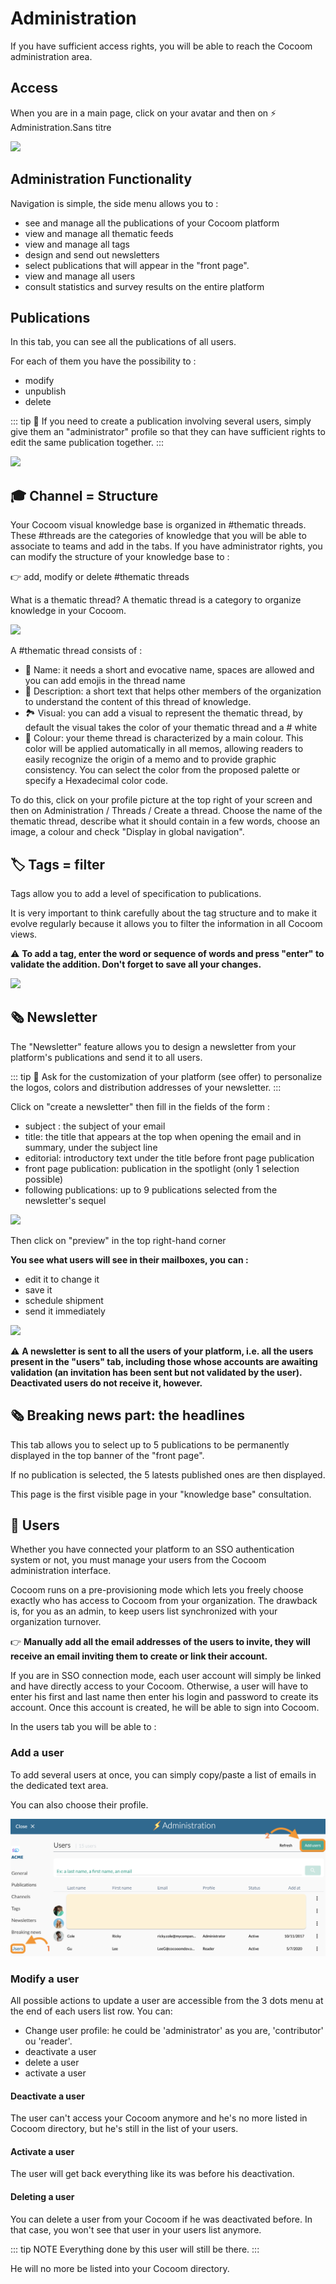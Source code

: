# Administration

If you have sufficient access rights, you will be able to reach the Cocoom administration area.


## Access

When you are in a main page, click on your avatar and then on ⚡️ Administration.Sans titre

![](https://paper-attachments.dropbox.com/s_B31B66DE2EF87C98B13C4FE411E451DBD13A100353347766B72A6280CDDAFD50_1589116203309_image.png)



## Administration Functionality

Navigation is simple, the side menu allows you to :


- see and manage all the publications of your Cocoom platform
- view and manage all thematic feeds
- view and manage all tags
- design and send out newsletters
- select publications that will appear in the "front page".
- view and manage all users
- consult statistics and survey results on the entire platform


## Publications

In this tab, you can see all the publications of all users.

For each of them you have the possibility to :

- modify
- unpublish
- delete

::: tip
📌 If you need to create a publication involving several users, simply give them an "administrator" profile so that they can have sufficient rights to edit the same publication together.
:::

![](https://pws.cocoom.com/wp-content/uploads/2020/04/Capture-d%E2%80%99%C3%A9cran-2020-05-07-%C3%A0-14.21.32.png)




## 🎓 Channel = Structure

Your Cocoom visual knowledge base is organized in #thematic threads. These #threads are the categories of knowledge that you will be able to associate to teams and add in the tabs. If you have administrator rights, you can modify the structure of your knowledge base to :

👉 add, modify or delete #thematic threads

What is a thematic thread?
A thematic thread is a category to organize knowledge in your Cocoom.


![](https://i0.wp.com/cocoom.com/wp-content/uploads/2020/03/Tags.gif)


A #thematic thread consists of :


- 🔗 Name: it needs a short and evocative name, spaces are allowed and you can add emojis in the thread name
- 📄 Description: a short text that helps other members of the organization to understand the content of this thread of knowledge.
- 🏞 Visual: you can add a visual to represent the thematic thread, by default the visual takes the color of your thematic thread and a # white
- 🎨 Colour: your theme thread is characterized by a main colour. This color will be applied automatically in all memos, allowing readers to easily recognize the origin of a memo and to provide graphic consistency. You can select the color from the proposed palette or specify a Hexadecimal color code.

To do this, click on your profile picture at the top right of your screen and then on Administration / Threads / Create a thread. Choose the name of the thematic thread, describe what it should contain in a few words, choose an image, a colour and check "Display in global navigation".



## 🏷 Tags = filter

Tags allow you to add a level of specification to publications.

It is very important to think carefully about the tag structure and to make it evolve regularly because it allows you to filter the information in all Cocoom views.

⚠️ **To add a tag, enter the word or sequence of words and press "enter" to validate the addition. Don't forget to save all your changes.**


![](https://paper-attachments.dropbox.com/s_B31B66DE2EF87C98B13C4FE411E451DBD13A100353347766B72A6280CDDAFD50_1589116541974_image.png)



## 🗞 Newsletter

The "Newsletter" feature allows you to design a newsletter from your platform's publications and send it to all users.

::: tip
📌 Ask for the customization of your platform (see offer) to personalize the logos, colors and distribution addresses of your newsletter.
:::

Click on "create a newsletter" then fill in the fields of the form :

- subject : the subject of your email
- title: the title that appears at the top when opening the email and in summary, under the subject line
- editorial: introductory text under the title before front page publication
- front page publication: publication in the spotlight (only 1 selection possible)
- following publications: up to 9 publications selected from the newsletter's sequel


![](https://paper-attachments.dropbox.com/s_B31B66DE2EF87C98B13C4FE411E451DBD13A100353347766B72A6280CDDAFD50_1589116600716_image.png)


Then click on "preview" in the top right-hand corner

**You see what users will see in their mailboxes, you can :**

- edit it to change it
- save it
- schedule shipment
- send it immediately


![](https://paper-attachments.dropbox.com/s_B31B66DE2EF87C98B13C4FE411E451DBD13A100353347766B72A6280CDDAFD50_1589116621729_image.png)


⚠️ **A newsletter is sent to all the users of your platform, i.e. all the users present in the "users" tab, including those whose accounts are awaiting validation (an invitation has been sent but not validated by the user). Deactivated users do not receive it, however.**



## 🗞 Breaking news part: the headlines

This tab allows you to select up to 5 publications to be permanently displayed in the top banner of the "front page".

If no publication is selected, the 5 latests published ones are then displayed.

This page is the first visible page in your "knowledge base" consultation.



## 👨 Users

Whether you have connected your platform to an SSO authentication system or not, you must manage your users from the Cocoom administration interface.

Cocoom runs on a pre-provisioning mode which lets you freely choose exactly who has access to Cocoom from your organization.
The drawback is, for you as an admin, to keep users list synchronized with your organization turnover.

👉 **Manually add all the email addresses of the users to invite, they will receive an email inviting them to create or link their account.**

If you are in SSO connection mode, each user account will simply be linked and have directly access to your Cocoom.
Otherwise, a user will have to enter his first and last name then enter his login and password to create its account. Once this account is created, he will be able to sign into Cocoom.

In the users tab you will be able to :

### **Add** a user

To add several users at once, you can simply copy/paste a list of emails in the dedicated text area.

You can also choose their profile.

![](/img/en/guide/admin-user-list.png)


### **Modify** a user

All possible actions to update a user are accessible from the 3 dots menu at the end of each users list row.
You can:
  * Change user profile: he could be 'administrator' as you are, 'contributor' ou 'reader'.
  * deactivate a user
  * delete a user
  * activate a user

#### **Deactivate** a user

The user can't access your Cocoom anymore and he's no more listed in Cocoom directory, but he's still in the list of your users.


####  **Activate** a user

The user will get back everything like its was before his deactivation.


#### **Deleting** a user

You can delete a user from your Cocoom if he was deactivated before.
In that case, you won't see that user in your users list anymore.

::: tip NOTE
Everything done by this user will still be there.
:::

He will no more be listed into your Cocoom directory.
